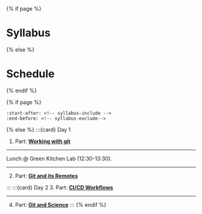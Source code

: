 {% if page %}
# Syllabus
{% else %}
# Schedule
{% endif %}

{% if page %}
```{include} ../../../README.md
:start-after: <!-- syllabus-include -->
:end-before: <!-- syllabus-exclude-->
```
{% else %}
:::{card} Day 1
1. Part: **[Working with git](https://github.com/t4d-gmbh/working-with-git)**

---
Lunch @ Green Kitchen Lab (12:30-13:30). 

---
2. Part: **[Git and its Remotes](https://github.com/t4d-gmbh/git-and-its-remotes)**

:::
:::{card} Day 2
3. Part: **[CI/CD Workflows](https://github.com/t4d-gmbh/ci-cd-workflows)**

---
4. Part: **[Git and Science](https://github.com/t4d-gmbh/git-and-science)**
:::
{% endif %}

